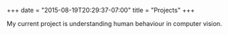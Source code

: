 +++
date = "2015-08-19T20:29:37-07:00"
title = "Projects"
+++

My current project is understanding human behaviour in computer vision.